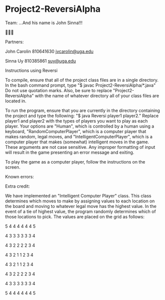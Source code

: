 # Project2-ReversiAlpha
Team: ...And his name is John Sinna!!!

🎺🎺🎺


Partners:

John Carolin 810641630 jvcarolin@uga.edu

Sinna Uy 810385861 suy@uga.edu


Instructions using Reversi


To compile, ensure that all of the project class files are in a single directory.
In the bash command prompt, type "$ javac Project2-ReversiAlpha/*.java" Do not use
quotation marks. Also, be sure to replace "Project2-ReversiAlpha" with the name of
whatever directory all of your class files are located in.


To run the program, ensure that you are currently in the directory containing the project
and type the following: "$ java Reversi player1 player2." Replace player1 and player2 with
the types of players you want to play as each player. Your options are "Human", which is
controlled by a human using a keyboard, "RandomComputerPlayer", which is a computer
player that makes random, legal moves, and "IntelligentComputerPlayer", which is a computer
player that makes (somewhat) intelligent moves in the game. These arguments are not case
sensitive. Any improper formatting of input will result in the game presenting an 
error message and exiting.


To play the game as a computer player, follow the instructions on the screen. 


Known errors:



Extra credit:


We have implemented an "Intelligent Computer Player" class. This class determines which
moves to make by assigning values to each location on the board and moving to whatever
legal move has the highest value. In the event of a tie of highest value, the program
randomly determines which of those locations to pick. The values are placed on the grid
as follows:

5	4	4	4	4	4	4	5

4	3	3	3	3	3	3	4

4	3	2	2	2	2	3	4

4	3	2	1	1	2	3	4

4	3	2	1	1	2	3	4

4	3	2	2	2	2	3	4

4	3	3	3	3	3	3	4

5	4	4	4	4	4	4	5
